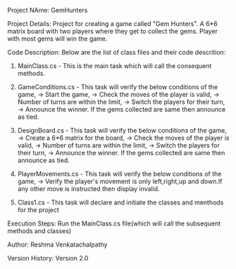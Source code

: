 Project NAme: GemHunters

Project Details: Project for creating a game called "Gem Hunters". A 6*6 matrix board with two players where they get to collect the gems. Player with most gems will win the game.

Code Description: Below are the list of class files and their code descrition:

1) MainClass.cs -  This is the main task which will call the consequent methods.
2) GameConditions.cs - This task will verify the below conditions of the game,
                   -> Start the game,
                   -> Check the moves of the player is valid, 
                   -> Number of turns are within the limit,
                   -> Switch the players for their turn,
                   -> Announce the winner. If the gems collected are same then announce 
                       as tied.
3) DesignBoard.cs - This task will verify the below conditions of the game,
                   -> Create a 6*6 matrix for the board,
                   -> Check the moves of the player is valid, 
                   -> Number of turns are within the limit,
                   -> Switch the players for their turn,
                   -> Announce the winner. If the gems collected are same then announce 
                   as tied.

4) PlayerMovements.cs - This task will verify the below conditions of the game,
                   -> Verify the player's movement is only left,right,up and down.If any
                   other move is instructed then display invalid.

5) Class1.cs - This task will declare and initiate the classes and menthods 
                for the project
       
                 
Execution Steps: Run the MainClass.cs file(which will call the subsequent methods and classes)

Author: Reshma Venkatachalpathy

Version History: Version 2.0
